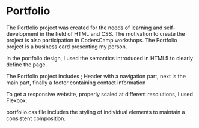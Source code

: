 # Portfolio


The Portfolio project was created for the needs of learning and self-development in the field of HTML and CSS.
The motivation to create the project is also participation in CodersCamp workshops.
The Portfolio project is a business card presenting my person.

In the portfolio design, I used the semantics introduced in HTML5 to clearly define the page.

The Portfolio project includes ;
Header with a navigation part,
next is the main part,
finally a footer containing contact information

To get a responsive website, properly scaled at different resolutions, I used Flexbox.

portfolio.css file includes the styling of individual elements to maintain a consistent composition.
